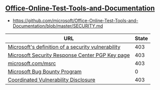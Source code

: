 
## [Office-Online-Test-Tools-and-Documentation](https://github.com/microsoft/Office-Online-Test-Tools-and-Documentation)
* https://github.com/microsoft/Office-Online-Test-Tools-and-Documentation/blob/master/SECURITY.md

| URL | State |
| --- | --- |
| [Microsoft's definition of a security vulnerability](https://aka.ms/opensource/security/definition) | 403 |
| [Microsoft Security Response Center PGP Key page](https://aka.ms/opensource/security/pgpkey) | 403 |
| [microsoft.com/msrc](https://aka.ms/opensource/security/msrc) | 403 |
| [Microsoft Bug Bounty Program](https://aka.ms/opensource/security/bounty) | 0 |
| [Coordinated Vulnerability Disclosure](https://aka.ms/opensource/security/cvd) | 403 |
